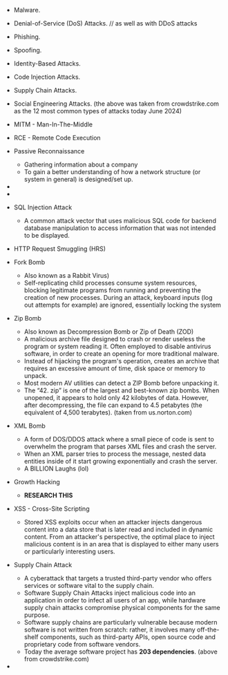 - Malware.
- Denial-of-Service (DoS) Attacks.  // as well as with DDoS attacks
- Phishing.
- Spoofing.
- Identity-Based Attacks.
- Code Injection Attacks.
- Supply Chain Attacks.
- Social Engineering Attacks.
(the above was taken from crowdstrike.com as the 12 most common types of attacks today June 2024)


- MITM - Man-In-The-Middle
- RCE - Remote Code Execution
- Passive Reconnaissance
	- Gathering information about a company
	- To gain a better understanding of how a network structure (or system in general) is designed/set up. 
- 
- 
- SQL Injection Attack
	- A common attack vector that uses malicious SQL code for backend database manipulation to access information that was not intended to be displayed. 
- HTTP Request Smuggling (HRS)

- Fork Bomb
	- Also known as a Rabbit Virus)
	- Self-replicating child processes consume system resources, blocking legitimate programs from running and preventing the creation of new processes. During an attack, keyboard inputs (log out attempts for example) are ignored, essentially locking the system
- Zip Bomb
	- Also known as Decompression Bomb or Zip of Death (ZOD)
	- A malicious archive file designed to crash or render useless the program or system reading it. Often employed to disable antivirus software, in order to create an opening for more traditional malware.
	- Instead of hijacking the program's operation, creates an archive that requires an excessive amount of time, disk space or memory to unpack. 
	- Most modern AV utilities can detect a ZIP Bomb before unpacking it. 
	- The “42. zip” is one of the largest and best-known zip bombs. When unopened, it appears to hold only 42 kilobytes of data. However, after decompressing, the file can expand to 4.5 petabytes (the equivalent of 4,500 terabytes). (taken from us.norton.com)
- XML Bomb
	- A form of DOS/DDOS attack where a small piece of code is sent to overwhelm the program that parses XML files and crash the server. 
	- When an XML parser tries to process the message, nested data entities inside of it start growing exponentially and crash the server. 
	- A BILLION Laughs (lol)
- Growth Hacking
	- **RESEARCH THIS**
- XSS - Cross-Site Scripting
	- Stored XSS exploits occur when an attacker injects dangerous content into a data store that is later read and included in dynamic content. From an attacker's perspective, the optimal place to inject malicious content is in an area that is displayed to either many users or particularly interesting users. 
- Supply Chain Attack
	- A cyberattack that targets a trusted third-party vendor who offers services or software vital to the supply chain. 
	- Software Supply Chain Attacks inject malicious code into an application in order to infect all users of an app, while hardware supply chain attacks compromise physical components for the same purpose. 
	- Software supply chains are particularly vulnerable because modern software is not written from scratch: rather, it involves many off-the-shelf components, such as third-party APIs, open source code and proprietary code from software vendors. 
	- Today the average software project has **203 dependencies**. 
	  (above from crowdstrike.com)
- 